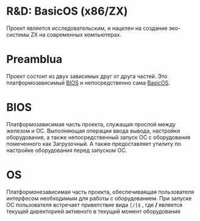 R&D: BasicOS (x86/ZX)
===
Проект является исследовательским, и нацелен на создание эко-системы ZX на современных компьютерах.

Preamblua
====
Проект состоит из двух зависимых друг от друга частей. Это платформозависимый [BIOS](bios.md) и непосредственно сама [BasicOS](os.md).

BIOS
====
Платформозависимая часть проекта, служащая прослой между железом и ОС. Выполняющая операции ввода вывода, настройки оборудования, а также непосредственный запуск ОС с оборудования помеченного как Загрузочный. А также предоставляет утилиту по настройке оборудования перед запуском ОС.

OS
====
Платформонезависимая часть проекта, обеспечиваящая пользователя интерфесом необходимым для работы с оборудованием. При запуске ОС пользователя встречает приветствие вида `[/]$` , где **/** является текущей директорией активного в текущий момент оборудования
